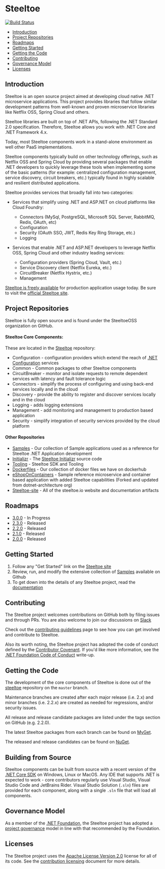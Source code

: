 # Steeltoe

[![Build Status](https://dev.azure.com/SteeltoeOSS/Steeltoe/_apis/build/status/SteeltoeOSS.steeltoe?branchName=2.x)](https://dev.azure.com/SteeltoeOSS/Steeltoe/_build/latest?definitionId=4&branchName=2.x)

* [Introduction](#introduction)
* [Project Repositories](#project-repositories)
* [Roadmaps](#roadmaps)
* [Getting Started](#getting-started)
* [Getting the Code](#getting-the-code)
* [Contributing](#contributing)
* [Governance Model](#governance-model)
* [Licenses](#licenses)

## Introduction

Steeltoe is an open source project aimed at developing cloud native .NET microservice applications.  This project provides libraries that follow similar development patterns from well-known and proven microservice libraries like Netflix OSS, Spring Cloud and others. 

Steeltoe libraries are built on top of .NET APIs, following the .NET Standard 2.0 specification. Therefore, Steeltoe allows you work with .NET Core and .NET Framework 4.x. 

Today, most Steeltoe components work in a stand-alone environment as well other PaaS implementations.

Steeltoe components typically build on other technology offerings, such as Netflix OSS and Spring Cloud by providing several packages that enable .NET developers to quickly leverage these tools when implementing some of the basic patterns (for example: centralized configuration management, service discovery, circuit breakers, etc.) typically found in highly scalable and resilient distributed applications.

Steeltoe provides services that broadly fall into two categories:

* Services that simplify using .NET and ASP.NET on cloud platforms like Cloud Foundry:
  * Connectors (MySql, PostgreSQL, Microsoft SQL Server, RabbitMQ, Redis, OAuth, etc)
  * Configuration
  * Security (OAuth SSO, JWT, Redis Key Ring Storage, etc.)
  * Logging

* Services that enable .NET and ASP.NET developers to leverage Netflix OSS, Spring Cloud and other industry leading services:
  * Configuration providers (Spring Cloud, Vault, etc.)
  * Service Discovery client (Netflix Eureka, etc.)
  * CircuitBreaker (Netflix Hystrix, etc.)
  * Management

[Steeltoe is freely available](https://www.nuget.org/packages?q=steeltoe) for production application usage today. Be sure to visit the [official Steeltoe site](https://steeltoe.io/).

## Project Repositories

Steeltoe is fully open source and is found under the SteeltoeOSS organization on GitHub. 

#### Steeltoe Core Components: 
These are located in the [Steeltoe](https://github.com/SteeltoeOSS/steeltoe) repository:

* Configuration - configuration providers which extend the reach of [.NET Configuration](https://github.com/aspnet/Configuration) services
* Common - Common packages to other Steeltoe components
* CircuitBreaker - monitor and isolate requests to remote dependent services with latency and fault tolerance logic
* Connectors - simplify the process of configuring and using back-end services locally and in the cloud
* Discovery - provide the ability to register and discover services locally and in the cloud
* Logging - adds logging extensions
* Management - add monitoring and management to production based application
* Security - simplify integration of security services provided by the cloud platform

#### Other Repositories

* [Samples](https://github.com/SteeltoeOSS/Samples) - Our collection of Sample applications used as a reference for Steeltoe .NET Application development
* [Initializr](https://github.com/SteeltoeOSS/initializr) - The [Steeltoe Initializr](https://start.steeltoe.io) source code
* [Tooling](https://github.com/SteeltoeOSS/Tooling) - Steeltoe SDK and Tooling
* [Dockerfiles](https://github.com/SteeltoeOSS/Dockerfiles) - Our collection of docker files we have on dockerhub
* [eShopOnContainers](https://github.com/SteeltoeOSS/eShopOnContainers) - Sample reference microservice and container based application with added Steeltoe capabilities (Forked and updated from dotnet-architecture org)
* [Steeltoe-site](https://github.com/SteeltoeOSS/steeltoe-site) - All of the steeltoe.io website and documentation artifacts

## Roadmaps
* [3.0.0](roadmaps/3.0.0.md) - In Progress
* [2.3.0](roadmaps/2.3.0.md) - Released
* [2.2.0](roadmaps/2.2.0.md) - Released
* [2.1.0](roadmaps/2.1.0.md) - Released
* [2.0.0](roadmaps/2.0.0.md) - Released

## Getting Started

1. Follow any "Get Started" link on the [Steeltoe site](https://steeltoe.io/)
1. Review, run, and modify the extensive collection of [Samples](https://github.com/SteeltoeOSS/Samples) available on Github
1. To get down into the details of any Steeltoe project, read the [documentation](https://steeltoe.io/docs/)

## Contributing

The Steeltoe project welcomes contributions on GitHub both by filing issues and through PRs. You are also welcome to join our discussions on [Slack](https://slack.steeltoe.io/)

Check out the [contributing guidelines](https://github.com/SteeltoeOSS/.github/blob/master/CONTRIBUTING.md) page to see how you can get involved and contribute to Steeltoe.

Also its worth noting, the Steeltoe project has adopted the code of conduct defined by the [Contributor Covenant](https://contributor-covenant.org/).
If you'd like more information, see the [.NET Foundation Code of Conduct](https://www.dotnetfoundation.org/code-of-conduct) write-up.

## Getting the Code

The development of the core components of Steeltoe is done out of the [steeltoe](/) repository on the `master` branch.

Maintenance branches are created after each major release (i.e. 2.x) and minor branches (i.e. 2.2.x) are created as needed for regressions, and/or security issues.

All release and release candidate packages are listed under the tags section on GitHub (e.g. 2.2.0).

The latest Steeltoe packages from each branch can be found on [MyGet](https://myget.org/gallery/steeltoedev).

The released and release candidates can be found on [NuGet](https://www.nuget.org/profiles/steeltoe).

## Building from Source

Steeltoe components can be built from source with a recent version of the [.NET Core SDK](https://dotnet.microsoft.com/download/visual-studio-sdks) on Windows, Linux or MacOS. Any IDE that supports .NET is expected to work - core contributors regularly use Visual Studio, Visual Studio Code and JetBrains Rider. Visual Studio Solution (`.sln`) files are provided for each component, along with a single `.sln` file that will load all components.

## Governance Model

As a member of the [.NET Foundation](https://dotnetfoundation.org/), the Steeltoe project has adopted a [project governance](https://github.com/dotnet/home/blob/master/governance/project-governance.md) model in line with that recommended by the Foundation.

## Licenses

The Steeltoe project uses the [Apache License Version 2.0](https://github.com/SteeltoeOSS/.github/blob/master/LICENSE.md) license for all of its code.  See the [contribution licensing](https://github.com/SteeltoeOSS/.github/blob/master/contributing-docs/contributing-license.md) document for more details.
